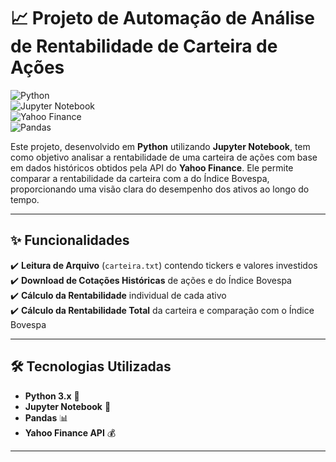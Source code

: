 # 📈 Projeto de Automação de Análise de Rentabilidade de Carteira de Ações

![Python](https://img.shields.io/badge/Python-3.x-blue?style=flat-square&logo=python)  
![Jupyter Notebook](https://img.shields.io/badge/Jupyter-Notebook-orange?style=flat-square&logo=jupyter)  
![Yahoo Finance](https://img.shields.io/badge/Yahoo%20Finance-API-purple?style=flat-square)  
![Pandas](https://img.shields.io/badge/Pandas-Data-blue?style=flat-square&logo=pandas)  

Este projeto, desenvolvido em **Python** utilizando **Jupyter Notebook**, tem como objetivo analisar a rentabilidade de uma carteira de ações com base em dados históricos obtidos pela API do **Yahoo Finance**. Ele permite comparar a rentabilidade da carteira com a do Índice Bovespa, proporcionando uma visão clara do desempenho dos ativos ao longo do tempo.

---

## ✨ Funcionalidades  
✔️ **Leitura de Arquivo** (`carteira.txt`) contendo tickers e valores investidos  
✔️ **Download de Cotações Históricas** de ações e do Índice Bovespa  
✔️ **Cálculo da Rentabilidade** individual de cada ativo  
✔️ **Cálculo da Rentabilidade Total** da carteira e comparação com o Índice Bovespa  

---

## 🛠️ Tecnologias Utilizadas  
- **Python 3.x** 🐍  
- **Jupyter Notebook** 📓  
- **Pandas** 📊  
- **Yahoo Finance API** 💰  

---

